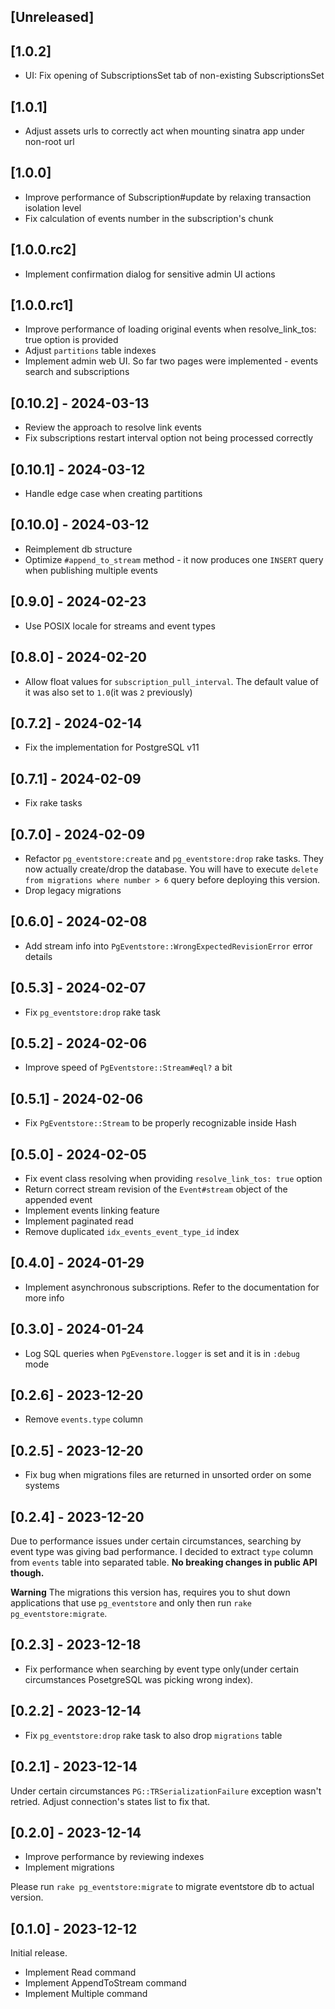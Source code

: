 ## [Unreleased]

## [1.0.2]
- UI: Fix opening of SubscriptionsSet tab of non-existing SubscriptionsSet

## [1.0.1]
- Adjust assets urls to correctly act when mounting sinatra app under non-root url

## [1.0.0]

- Improve performance of Subscription#update by relaxing transaction isolation level
- Fix calculation of events number in the subscription's chunk

## [1.0.0.rc2]

- Implement confirmation dialog for sensitive admin UI actions

## [1.0.0.rc1]

- Improve performance of loading original events when resolve_link_tos: true option is provided
- Adjust `partitions` table indexes
- Implement admin web UI. So far two pages were implemented - events search and subscriptions

## [0.10.2] - 2024-03-13

- Review the approach to resolve link events 
- Fix subscriptions restart interval option not being processed correctly

## [0.10.1] - 2024-03-12

- Handle edge case when creating partitions

## [0.10.0] - 2024-03-12

- Reimplement db structure
- Optimize `#append_to_stream` method - it now produces one `INSERT` query when publishing multiple events

## [0.9.0] - 2024-02-23

- Use POSIX locale for streams and event types

## [0.8.0] - 2024-02-20

- Allow float values for `subscription_pull_interval`. The default value of it was also set to `1.0`(it was `2` previously)

## [0.7.2] - 2024-02-14

- Fix the implementation for PostgreSQL v11

## [0.7.1] - 2024-02-09

- Fix rake tasks

## [0.7.0] - 2024-02-09

- Refactor `pg_eventstore:create` and `pg_eventstore:drop` rake tasks. They now actually create/drop the database. You will have to execute `delete from migrations where number > 6` query before deploying this version.
- Drop legacy migrations

## [0.6.0] - 2024-02-08

- Add stream info into `PgEventstore::WrongExpectedRevisionError` error details

## [0.5.3] - 2024-02-07

- Fix `pg_eventstore:drop` rake task

## [0.5.2] - 2024-02-06

- Improve speed of `PgEventstore::Stream#eql?` a bit

## [0.5.1] - 2024-02-06

- Fix `PgEventstore::Stream` to be properly recognizable inside Hash

## [0.5.0] - 2024-02-05

- Fix event class resolving when providing `resolve_link_tos: true` option
- Return correct stream revision of the `Event#stream` object of the appended event
- Implement events linking feature
- Implement paginated read
- Remove duplicated `idx_events_event_type_id` index

## [0.4.0] - 2024-01-29

- Implement asynchronous subscriptions. Refer to the documentation for more info

## [0.3.0] - 2024-01-24

- Log SQL queries when `PgEvenstore.logger` is set and it is in `:debug` mode 

## [0.2.6] - 2023-12-20

- Remove `events.type` column

## [0.2.5] - 2023-12-20

- Fix bug when migrations files are returned in unsorted order on some systems

## [0.2.4] - 2023-12-20

Due to performance issues under certain circumstances, searching by event type was giving bad performance. I decided to extract `type` column from `events` table into separated table. **No breaking changes in public API though.**

**Warning** The migrations this version has, requires you to shut down applications that use `pg_eventstore` and only then run `rake pg_eventstore:migrate`.

## [0.2.3] - 2023-12-18

- Fix performance when searching by event type only(under certain circumstances PosetgreSQL was picking wrong index).

## [0.2.2] - 2023-12-14

- Fix `pg_eventstore:drop` rake task to also drop `migrations` table

## [0.2.1] - 2023-12-14

Under certain circumstances `PG::TRSerializationFailure` exception wasn't retried. Adjust connection's states list to fix that.

## [0.2.0] - 2023-12-14

- Improve performance by reviewing indexes
- Implement migrations

Please run `rake pg_eventstore:migrate` to migrate eventstore db to actual version.

## [0.1.0] - 2023-12-12

Initial release.

- Implement Read command
- Implement AppendToStream command
- Implement Multiple command
